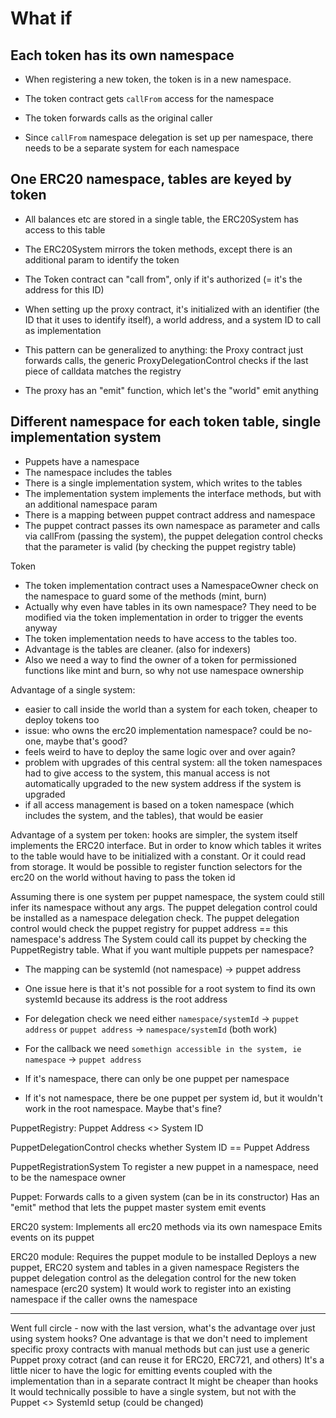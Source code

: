 # What if

## Each token has its own namespace

- When registering a new token, the token is in a new namespace.
- The token contract gets `callFrom` access for the namespace
- The token forwards calls as the original caller

- Since `callFrom` namespace delegation is set up per namespace, there needs to be a separate system for each namespace

## One ERC20 namespace, tables are keyed by token

- All balances etc are stored in a single table, the ERC20System has access to this table
- The ERC20System mirrors the token methods, except there is an additional param to identify the token
- The Token contract can "call from", only if it's authorized (= it's the address for this ID)

- When setting up the proxy contract, it's initialized with an identifier (the ID that it uses to identify itself), a world address, and a system ID to call as implementation

- This pattern can be generalized to anything: the Proxy contract just forwards calls, the generic ProxyDelegationControl checks if the last piece of calldata matches the registry

- The proxy has an "emit" function, which let's the "world" emit anything

## Different namespace for each token table, single implementation system

- Puppets have a namespace
- The namespace includes the tables
- There is a single implementation system, which writes to the tables
- The implementation system implements the interface methods, but with an additional namespace param
- There is a mapping between puppet contract address and namespace
- The puppet contract passes its own namespace as parameter and calls via callFrom (passing the system), the puppet delegation control checks that the parameter is valid (by checking the puppet registry table)

Token

- The token implementation contract uses a NamespaceOwner check on the namespace to guard some of the methods (mint, burn)
- Actually why even have tables in its own namespace? They need to be modified via the token implementation in order to
  trigger the events anyway
- The token implementation needs to have access to the tables too.
- Advantage is the tables are cleaner. (also for indexers)
- Also we need a way to find the owner of a token for permissioned functions like mint and burn, so why not use namespace ownership

Advantage of a single system:

- easier to call inside the world than a system for each token, cheaper to deploy tokens too
- issue: who owns the erc20 implementation namespace? could be no-one, maybe that's good?
- feels weird to have to deploy the same logic over and over again?
- problem with upgrades of this central system: all the token namespaces had to give access to the system,
  this manual access is not automatically upgraded to the new system address if the system is upgraded
- if all access management is based on a token namespace (which includes the system, and the tables), that would be easier

Advantage of a system per token: hooks are simpler, the system itself implements the ERC20 interface.
But in order to know which tables it writes to the table would have to be initialized with a constant.
Or it could read from storage.
It would be possible to register function selectors for the erc20 on the world without having to pass the token id

Assuming there is one system per puppet namespace, the system could still infer its namespace without any args.
The puppet delegation control could be installed as a namespace delegation check.
The puppet delegation control would check the puppet registry for puppet address == this namespace's address
The System could call its puppet by checking the PuppetRegistry table.
What if you want multiple puppets per namespace?

- The mapping can be systemId (not namespace) -> puppet address
- One issue here is that it's not possible for a root system to find its own systemId because its address is the root address
- For delegation check we need either `namespace/systemId` -> `puppet address` or `puppet address` -> `namespace/systemId` (both work)
- For the callback we need `somethign accessible in the system, ie namespace` -> `puppet address`

- If it's namespace, there can only be one puppet per namespace
- If it's not namespace, there be one puppet per system id, but it wouldn't work in the root namespace. Maybe that's fine?

PuppetRegistry:
Puppet Address <> System ID

PuppetDelegationControl checks whether System ID == Puppet Address

PuppetRegistrationSystem
To register a new puppet in a namespace, need to be the namespace owner

Puppet:
Forwards calls to a given system (can be in its constructor)
Has an "emit" method that lets the puppet master system emit events

ERC20 system:
Implements all erc20 methods via its own namespace
Emits events on its puppet

ERC20 module:
Requires the puppet module to be installed
Deploys a new puppet, ERC20 system and tables in a given namespace
Registers the puppet delegation control as the delegation control for the new token namespace (erc20 system)
It would work to register into an existing namespace if the caller owns the namespace

---

Went full circle - now with the last version, what's the advantage over just using system hooks?
One advantage is that we don't need to implement specific proxy contracts with manual methods but can just use
a generic Puppet proxy cotract (and can reuse it for ERC20, ERC721, and others)
It's a little nicer to have the logic for emitting events coupled with the implementation than in a separate contract
It might be cheaper than hooks
It would technically possible to have a single system, but not with the Puppet <> SystemId setup (could be changed)
